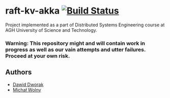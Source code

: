 # raft-kv-akka [![Build Status](https://travis-ci.com/ddworak/raft-kv-akka.svg?token=oyDuQ2tC1pzqx4bUjNoW&branch=master)](https://travis-ci.com/ddworak/raft-kv-akka)

Project implemented as a part of Distributed Systems Engineering course 
at AGH University of Science and Technology.

### Warning: This repository might and will contain work in progress as well as our vain attempts and utter failures. Proceed at your own risk.


## Authors
* [Dawid Dworak](http://github.com/ddworak)
* [Michał Wolny](http://github.com/FreeXD)
